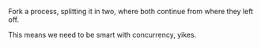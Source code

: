Fork a process, splitting it in two, where both continue from where they left off.

This means we need to be smart with concurrency, yikes.